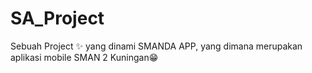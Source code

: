 # SA_Project
Sebuah Project ✨ yang dinami SMANDA APP, yang dimana merupakan aplikasi mobile SMAN 2 Kuningan😁

